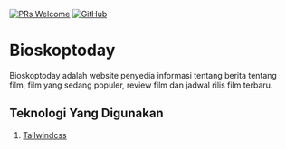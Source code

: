 [![PRs Welcome](https://img.shields.io/badge/PRs-welcome-brightgreen.svg)](https://github.com/bayubimantarar/bioskoptoday/pulls)
[![GitHub](https://img.shields.io/github/license/bayubimantarar/bioskoptoday.svg)](https://github.com/bayubimantarar/bioskoptoday/blob/master/LICENSE)

# Bioskoptoday
Bioskoptoday adalah website penyedia informasi tentang berita tentang film, film yang sedang populer, review film dan jadwal rilis film terbaru.

## Teknologi Yang Digunakan
1. [Tailwindcss](https://tailwindcss.com/)
